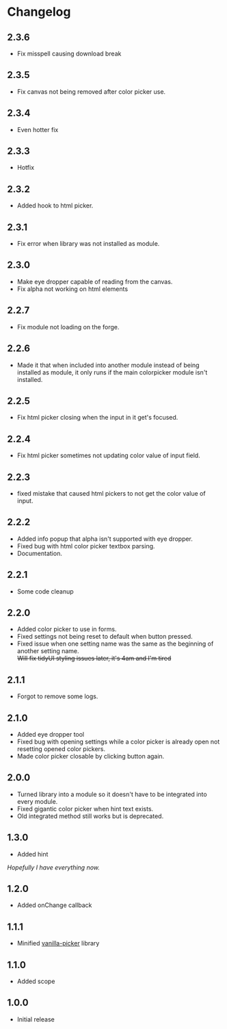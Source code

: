 # Changelog

## 2.3.6

* Fix misspell causing download break

## 2.3.5

* Fix canvas not being removed after color picker use.

## 2.3.4

* Even hotter fix

## 2.3.3

* Hotfix

## 2.3.2

* Added hook to html picker.

## 2.3.1

* Fix error when library was not installed as module.

## 2.3.0

* Make eye dropper capable of reading from the canvas.
* Fix alpha not working on html elements

## 2.2.7

* Fix module not loading on the forge.

## 2.2.6

* Made it that when included into another module instead of being installed as module, it only runs if the main colorpicker module isn't installed.

## 2.2.5

* Fix html picker closing when the input in it get's focused.

## 2.2.4

* Fix html picker sometimes not updating color value of input field.

## 2.2.3

* fixed mistake that caused html pickers to not get the color value of input.

## 2.2.2

* Added info popup that alpha isn't supported with eye dropper.
* Fixed bug with html color picker textbox parsing.
* Documentation.

## 2.2.1

* Some code cleanup

## 2.2.0

* Added color picker to use in forms.
* Fixed settings not being reset to default when button pressed.
* Fixed issue when one setting name was the same as the beginning of another setting name.  
~~Will fix tidyUI styling issues later, it's 4am and I'm tired~~

## 2.1.1

* Forgot to remove some logs.

## 2.1.0

* Added eye dropper tool
* Fixed bug with opening settings while a color picker is already open not resetting opened color pickers.
* Made color picker closable by clicking button again.

## 2.0.0

* Turned library into a module so it doesn't have to be integrated into every module.
* Fixed gigantic color picker when hint text exists.
* Old integrated method still works but is deprecated.

## 1.3.0

* Added hint

*Hopefully I have everything now.*

## 1.2.0

* Added onChange callback

## 1.1.1

* Minified [vanilla-picker](https://github.com/Sphinxxxx/vanilla-picker) library

## 1.1.0

* Added scope

## 1.0.0

* Initial release
